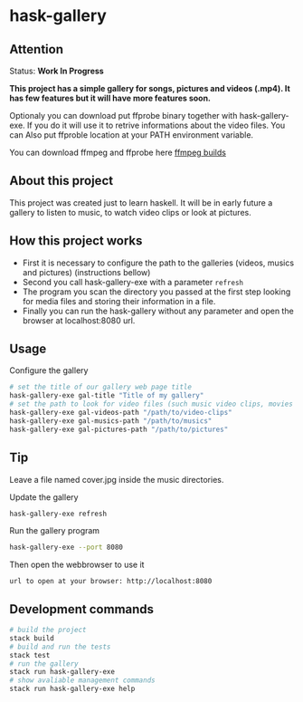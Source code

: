 # hask-gallery

## Attention

Status: **Work In Progress**

**This project has a simple gallery for songs, pictures and videos (.mp4). It has few features but it will have more features soon.**

Optionaly you can download put ffprobe binary together with hask-gallery-exe.
If you do it will use it to retrive informations about the video files.
You can Also put ffproble location at your PATH environment variable.

You can download ffmpeg and ffprobe here [ffmpeg builds](https://www.ffmpeg.org/download.html)

## About this project

This project was created just to learn haskell. It will be in early future a gallery to listen to music, to watch video clips or look at pictures.

## How this project works

* First it is necessary to configure the path to the galleries (videos, musics and pictures) (instructions bellow)
* Second you call hask-gallery-exe with a parameter `refresh`
* The program you scan the directory you passed at the first step looking for media files and storing their information in a file.
* Finally you can run the hask-gallery without any parameter and open the browser at localhost:8080 url.

## Usage

Configure the gallery
```bash
# set the title of our gallery web page title
hask-gallery-exe gal-title "Title of my gallery"
# set the path to look for video files (such music video clips, movies and etc)
hask-gallery-exe gal-videos-path "/path/to/video-clips"
hask-gallery-exe gal-musics-path "/path/to/musics"
hask-gallery-exe gal-pictures-path "/path/to/pictures"
```

## Tip
Leave a file named cover.jpg inside the music directories.


Update the gallery
```bash
hask-gallery-exe refresh
```

Run the gallery program
```bash
hask-gallery-exe --port 8080
```

Then open the webbrowser to use it
```text
url to open at your browser: http://localhost:8080
```


## Development commands

```bash
# build the project
stack build
# build and run the tests
stack test
# run the gallery
stack run hask-gallery-exe
# show avaliable management commands
stack run hask-gallery-exe help
```
